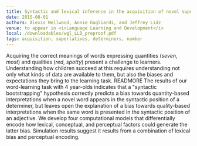 ```yaml
---
title: Syntactic and lexical inference in the acquisition of novel superlatives
date: 2015-08-01
authors: Alexis Wellwood, Annie Gagliardi, and Jeffrey Lidz
venue: to appear in <i>Language Learning and Development</i>
local: /downloadables/wgl_LLD_preproof.pdf
tags: acquisition, superlatives, determiners, number
---
```


Acquiring the correct meanings of words expressing quantities (*seven*, *most*) and qualities (*red*, *spotty*) present a challenge to learners. Understanding how children succeed at this requires understanding not only what kinds of data are available to them, but also the biases and expectations they bring to the learning task. READMORE The results of our word-learning task with 4 year-olds indicates that a \"syntactic bootstrapping\" hypothesis correctly predicts a bias towards quantity-based interpretations when a novel word appears in the syntactic position of a determiner, but leaves open the explanation of a bias towards quality-based interpretations when the same word is presented in the syntactic position of an adjective. We develop four computational models that differentially encode how lexical, conceptual, and perceptual factors could generate the latter bias. Simulation results suggest it results from a combination of lexical bias and perceptual encoding. 

